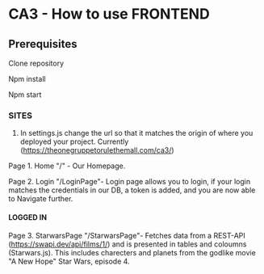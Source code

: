 # CA3 - How to use FRONTEND

## Prerequisites 


Clone repository   


Npm install


Npm start 


### SITES

1.   In settings.js change the url so that it matches the origin of where you deployed your project. Currently (https://theonegruppetorulethemall.com/ca3/) 


Page 1.  Home  "/" -                   Our Homepage. 

Page 2.  Login  "/LoginPage"-         Login page allows you to login, if your login matches the credentials in our DB,  a token is added, and you are now able to Navigate further.

#### LOGGED IN  

Page 3.  StarwarsPage "/StarwarsPage"- Fetches data from a REST-API (https://swapi.dev/api/films/1/) and is presented in tables and coloumns (Starwars.js). This includes charecters and planets from the godlike movie "A New Hope" Star Wars, episode 4. 










